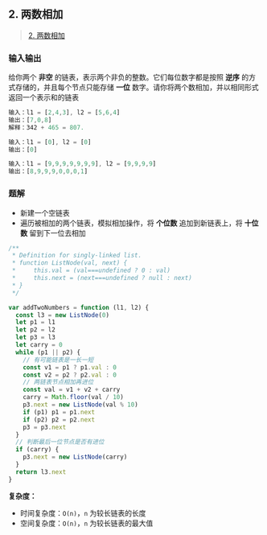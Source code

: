 ## 2. 两数相加

> [2. 两数相加](https://leetcode-cn.com/problems/add-two-numbers/)

### 输入输出

给你两个 **非空** 的链表，表示两个非负的整数。它们每位数字都是按照 **逆序** 的方式存储的，并且每个节点只能存储 **一位** 数字。请你将两个数相加，并以相同形式返回一个表示和的链表

```js
输入：l1 = [2,4,3], l2 = [5,6,4]
输出：[7,0,8]
解释：342 + 465 = 807.

输入：l1 = [0], l2 = [0]
输出：[0]

输入：l1 = [9,9,9,9,9,9,9], l2 = [9,9,9,9]
输出：[8,9,9,9,0,0,0,1]
```

### 题解

- 新建一个空链表
- 遍历被相加的两个链表，模拟相加操作，将 **个位数** 追加到新链表上，将 **十位数** 留到下一位去相加

```js
/**
 * Definition for singly-linked list.
 * function ListNode(val, next) {
 *     this.val = (val===undefined ? 0 : val)
 *     this.next = (next===undefined ? null : next)
 * }
 */

var addTwoNumbers = function (l1, l2) {
  const l3 = new ListNode(0)
  let p1 = l1
  let p2 = l2
  let p3 = l3
  let carry = 0
  while (p1 || p2) {
    // 有可能链表是一长一短
    const v1 = p1 ? p1.val : 0
    const v2 = p2 ? p2.val : 0
    // 两链表节点相加再进位
    const val = v1 + v2 + carry
    carry = Math.floor(val / 10)
    p3.next = new ListNode(val % 10)
    if (p1) p1 = p1.next
    if (p2) p2 = p2.next
    p3 = p3.next
  }
  // 判断最后一位节点是否有进位
  if (carry) {
    p3.next = new ListNode(carry)
  }
  return l3.next
}
```

**复杂度：**

- 时间复杂度：`O(n)`，`n` 为较长链表的长度
- 空间复杂度：`O(n)`，`n` 为较长链表的最大值